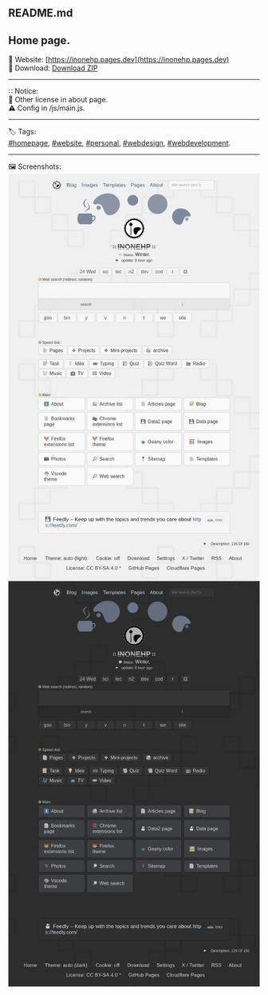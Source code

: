 
README.md  
---  
Home page.  
---   
🔗 Website: [https://inonehp.pages.dev](https://inonehp.pages.dev)  
💾 Download: [Download ZIP](https://github.com/inonehp/inonehp.pages.dev/archive/refs/heads/main.zip)  
  
---
  
∷ Notice:  
🦝 Other license in about page.  
⚠️ Config in /js/main.js.  
  
---
  
🏷️ Tags:  
[#homepage](https://github.com/topics/homepage),
[#website](https://github.com/topics/website),
[#personal](https://github.com/topics/personal),
[#webdesign](https://github.com/topics/webdesign),
[#webdevelopment](https://github.com/topics/webdevelopment).
  
---
  
🖼️ Screenshots:  
![screenshot light](/img/screenshot.png)  
![screenshot dark](/img/screenshot2.png)  







